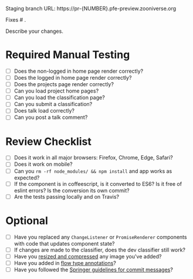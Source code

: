 Staging branch URL: https://pr-{NUMBER}.pfe-preview.zooniverse.org

Fixes # .

Describe your changes.

# Required Manual Testing

- [ ] Does the non-logged in home page render correctly?
- [ ] Does the logged in home page render correctly?
- [ ] Does the projects page render correctly?
- [ ] Can you load project home pages?
- [ ] Can you load the classification page?
- [ ] Can you submit a classification?
- [ ] Does talk load correctly?
- [ ] Can you post a talk comment?

# Review Checklist

- [ ] Does it work in all major browsers: Firefox, Chrome, Edge, Safari?
- [ ] Does it work on mobile?
- [ ] Can you `rm -rf node_modules/ && npm install` and app works as expected?
- [ ] If the component is in coffeescript, is it converted to ES6? Is it free of eslint errors? Is the conversion its own commit?
- [ ] Are the tests passing locally and on Travis?

# Optional

- [ ] Have you replaced any `ChangeListener` or `PromiseRenderer` components with code that updates component state?
- [ ] If changes are made to the classifier, does the dev classifier still work?
- [ ] Have you [resized and compressed](https://developers.google.com/web/fundamentals/performance/optimizing-content-efficiency/image-optimization) any image you've added?
- [ ] Have you added in [flow type annotations](https://flowtype.org/docs/type-annotations.html)?
- [ ] Have you followed the [Springer guidelines for commit messages](https://github.com/springernature/frontend-playbook/blob/master/git/git.md#commit-messages)?

